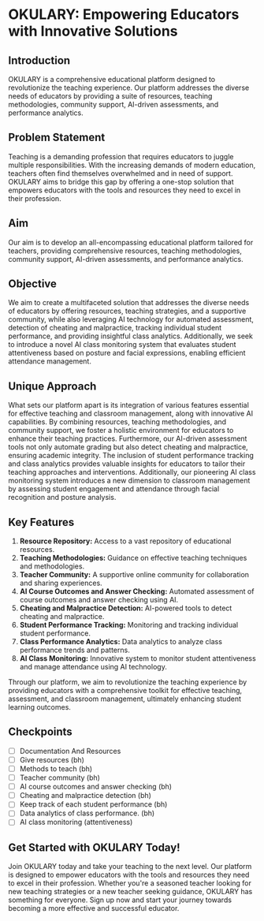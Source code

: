 # OKULARY: Empowering Educators with Innovative Solutions

## Introduction

OKULARY is a comprehensive educational platform designed to revolutionize the teaching experience. Our platform addresses the diverse needs of educators by providing a suite of resources, teaching methodologies, community support, AI-driven assessments, and performance analytics.

## Problem Statement

Teaching is a demanding profession that requires educators to juggle multiple responsibilities. With the increasing demands of modern education, teachers often find themselves overwhelmed and in need of support. OKULARY aims to bridge this gap by offering a one-stop solution that empowers educators with the tools and resources they need to excel in their profession.

## Aim

Our aim is to develop an all-encompassing educational platform tailored for teachers, providing comprehensive resources, teaching methodologies, community support, AI-driven assessments, and performance analytics.

## Objective

We aim to create a multifaceted solution that addresses the diverse needs of educators by offering resources, teaching strategies, and a supportive community, while also leveraging AI technology for automated assessment, detection of cheating and malpractice, tracking individual student performance, and providing insightful class analytics. Additionally, we seek to introduce a novel AI class monitoring system that evaluates student attentiveness based on posture and facial expressions, enabling efficient attendance management.

## Unique Approach

What sets our platform apart is its integration of various features essential for effective teaching and classroom management, along with innovative AI capabilities. By combining resources, teaching methodologies, and community support, we foster a holistic environment for educators to enhance their teaching practices. Furthermore, our AI-driven assessment tools not only automate grading but also detect cheating and malpractice, ensuring academic integrity. The inclusion of student performance tracking and class analytics provides valuable insights for educators to tailor their teaching approaches and interventions. Additionally, our pioneering AI class monitoring system introduces a new dimension to classroom management by assessing student engagement and attendance through facial recognition and posture analysis.

## Key Features

1. **Resource Repository:** Access to a vast repository of educational resources.
2. **Teaching Methodologies:** Guidance on effective teaching techniques and methodologies.
3. **Teacher Community:** A supportive online community for collaboration and sharing experiences.
4. **AI Course Outcomes and Answer Checking:** Automated assessment of course outcomes and answer checking using AI.
5. **Cheating and Malpractice Detection:** AI-powered tools to detect cheating and malpractice.
6. **Student Performance Tracking:** Monitoring and tracking individual student performance.
7. **Class Performance Analytics:** Data analytics to analyze class performance trends and patterns.
8. **AI Class Monitoring:** Innovative system to monitor student attentiveness and manage attendance using AI technology.

Through our platform, we aim to revolutionize the teaching experience by providing educators with a comprehensive toolkit for effective teaching, assessment, and classroom management, ultimately enhancing student learning outcomes.

## Checkpoints

- [ ] Documentation And Resources
- [ ] Give resources (bh)
- [ ] Methods to teach (bh)
- [ ] Teacher community (bh)
- [ ] AI course outcomes and answer checking (bh)
- [ ] Cheating and malpractice detection (bh)
- [ ] Keep track of each student performance (bh)
- [ ] Data analytics of class performance. (bh)
- [ ] AI class monitoring (attentiveness)

## Get Started with OKULARY Today!

Join OKULARY today and take your teaching to the next level. Our platform is designed to empower educators with the tools and resources they need to excel in their profession. Whether you're a seasoned teacher looking for new teaching strategies or a new teacher seeking guidance, OKULARY has something for everyone. Sign up now and start your journey towards becoming a more effective and successful educator.